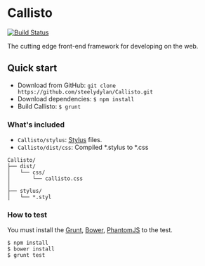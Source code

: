 Callisto
========
[![Build Status](https://api.travis-ci.org/steelydylan/Callisto.svg?branch=master)](https://travis-ci.org/steelydylan/Callisto)

The cutting edge front-end framework for developing on the web.


Quick start
-----------

* Download from GitHub: `git clone https://github.com/steelydylan/Callisto.git`
* Download dependencies: `$ npm install`
* Build Callisto: `$ grunt`

### What's included

* `Callisto/stylus`: [Stylus](http://learnboost.github.io/stylus/) files.
* `Callisto/dist/css`: Compiled *.stylus to *.css

```
Callisto/
├── dist/
│   └── css/
│       └── callisto.css
│
├── stylus/
│   └── *.styl
```

### How to test
You must install the [Grunt](http://gruntjs.com), [Bower](http://bower.io), [PhantomJS](http://phantomjs.org) to the test.

```
$ npm install
$ bower install
$ grunt test
```

<!-- 頑張って英語で書いた -->
<!-- test -->
<!-- test1 -->
<!-- test1 -->